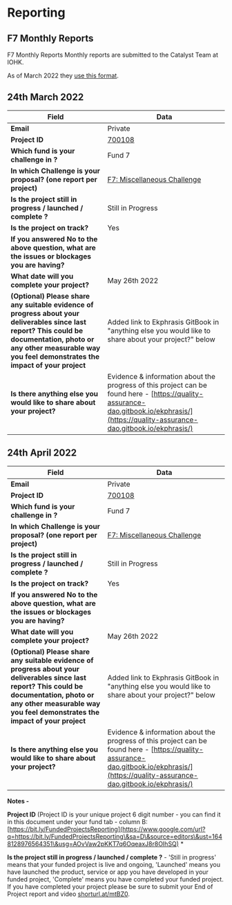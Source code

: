 # Reporting

## F7 Monthly Reports

F7 Monthly Reports Monthly reports are submitted to the Catalyst Team at IOHK.

As of March 2022 they [use this format](https://docs.google.com/forms/d/e/1FAIpQLSdS6wAzKdSR1mAwCHP0EkVqOVlszvU5E45B0G2-0HmjO6qgbA/viewform).

## 24th March 2022

| Field                                                                                                                                                                                                                    | Data                                                                                                                                                                                     |
| ------------------------------------------------------------------------------------------------------------------------------------------------------------------------------------------------------------------------ | ---------------------------------------------------------------------------------------------------------------------------------------------------------------------------------------- |
| **Email**                                                                                                                                                                                                                | Private                                                                                                                                                                                  |
| **Project ID**                                                                                                                                                                                                           | [700108](https://docs.google.com/spreadsheets/d/1bfnWFa94Y7Zj0G7dtpo9W1nAYGovJbswipxiHT4UE3g/edit#gid=793243167\&range=B113)                                                             |
| **Which fund is your challenge in ?**                                                                                                                                                                                    | Fund 7                                                                                                                                                                                   |
| **In which Challenge is your proposal? (one report per project)**                                                                                                                                                        | [F7: Miscellaneous Challenge](https://cardano.ideascale.com/c/campaigns/26248/about)                                                                                                     |
| **Is the project still in progress / launched / complete ?**                                                                                                                                                             | Still in Progress                                                                                                                                                                        |
| **Is the project on track?**                                                                                                                                                                                             | Yes                                                                                                                                                                                      |
| **If you answered No to the above question, what are the issues or blockages you are having?**                                                                                                                           |                                                                                                                                                                                          |
| **What date will you complete your project?**                                                                                                                                                                            | May 26th 2022                                                                                                                                                                            |
| **(Optional) Please share any suitable evidence of progress about your deliverables since last report? This could be documentation, photo or any other measurable way you feel demonstrates the impact of your project** | Added link to Ekphrasis GitBook in "anything else you would like to share about your project?" below                                                                                     |
| **Is there anything else you would like to share about your project?**                                                                                                                                                   | Evidence & information about the progress of this project can be found here - [https://quality-assurance-dao.gitbook.io/ekphrasis/](https://quality-assurance-dao.gitbook.io/ekphrasis/) |

## 24th April 2022

| Field                                                                                                                                                                                                                    | Data                                                                                                                                                                                     |
| ------------------------------------------------------------------------------------------------------------------------------------------------------------------------------------------------------------------------ | ---------------------------------------------------------------------------------------------------------------------------------------------------------------------------------------- |
| **Email**                                                                                                                                                                                                                | Private                                                                                                                                                                                  |
| **Project ID**                                                                                                                                                                                                           | [700108](https://docs.google.com/spreadsheets/d/1bfnWFa94Y7Zj0G7dtpo9W1nAYGovJbswipxiHT4UE3g/edit#gid=793243167\&range=B113)                                                             |
| **Which fund is your challenge in ?**                                                                                                                                                                                    | Fund 7                                                                                                                                                                                   |
| **In which Challenge is your proposal? (one report per project)**                                                                                                                                                        | [F7: Miscellaneous Challenge](https://cardano.ideascale.com/c/campaigns/26248/about)                                                                                                     |
| **Is the project still in progress / launched / complete ?**                                                                                                                                                             | Still in Progress                                                                                                                                                                        |
| **Is the project on track?**                                                                                                                                                                                             | Yes                                                                                                                                                                                      |
| **If you answered No to the above question, what are the issues or blockages you are having?**                                                                                                                           |                                                                                                                                                                                          |
| **What date will you complete your project?**                                                                                                                                                                            | May 26th 2022                                                                                                                                                                            |
| **(Optional) Please share any suitable evidence of progress about your deliverables since last report? This could be documentation, photo or any other measurable way you feel demonstrates the impact of your project** | Added link to Ekphrasis GitBook in "anything else you would like to share about your project?" below                                                                                     |
| **Is there anything else you would like to share about your project?**                                                                                                                                                   | Evidence & information about the progress of this project can be found here - [https://quality-assurance-dao.gitbook.io/ekphrasis/](https://quality-assurance-dao.gitbook.io/ekphrasis/) |

**Notes -**

**Project ID** (Project ID is your unique project 6 digit number - you can find it in this document under your fund tab - column B: [https://bit.ly/FundedProjectsReporting](https://www.google.com/url?q=https://bit.ly/FundedProjectsReporting\&sa=D\&source=editors\&ust=1648128976564351\&usg=AOvVaw2pKKT7q6OqeaxJ8r8OIhSQ) \*

**Is the project still in progress / launched / complete ?** - 'Still in progress' means that your funded project is live and ongoing, 'Launched' means you have launched the product, service or app you have developed in your funded project, 'Complete' means you have completed your funded project. If you have completed your project please be sure to submit your End of Project report and video [shorturl.at/mtBZ0](https://www.google.com/url?q=http://shorturl.at/mtBZ0\&sa=D\&source=editors\&ust=1648129856836889\&usg=AOvVaw1q0I6GOqSIqY5MnEXoX1Qx).
